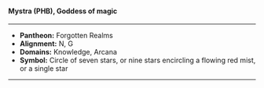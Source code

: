 #### Mystra (PHB), Goddess of magic
___

- **Pantheon:** Forgotten Realms
- **Alignment:** N, G
- **Domains:** Knowledge, Arcana
- **Symbol:** Circle of seven stars, or nine stars encircling a flowing red mist, or a single star
___

